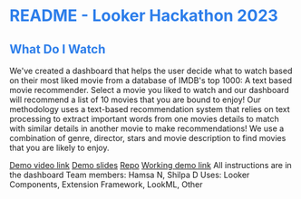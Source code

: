 <h1><span style="color:#2d7eea">README - Looker Hackathon 2023</span></h1>

<h2><span style="color:#2d7eea">What Do I Watch</span></h2>


We've created a dashboard that helps the user decide what to watch based on their most liked movie from a database of IMDB's top 1000: A text based movie recommender. Select a movie you liked to watch and our dashboard will recommend a list of 10 movies that you are bound to enjoy!
Our methodology uses a text-based recommendation system that relies on text processing to extract important words from one movies details to match with similar details in another movie to make recommendations! We use a combination of genre, director, stars and movie description to find movies that you are likely to enjoy.

<a href="" target="_blank">Demo video link</a>
<a href="https://docs.google.com/presentation/d/1hDxJxINW67dPChyE0yAnPtubOYfjPq7fIL2stg2519U/edit#slide=id.g2632bd4c598_0_0" target="_blank">Demo slides</a>
<a href="https://github.com/hniranjan-tc/looker-hackathon-2023" target="_blank">Repo</a>
<a href="https://hack.looker.com/dashboards/108?SELECT+A+MOVIE+=Casino+Royale" target="_blank">Working demo link</a>
    All instructions are in the dashboard
Team members: Hamsa N, Shilpa D
Uses: Looker Components, Extension Framework, LookML, Other
